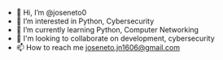 - 👋 Hi, I’m @joseneto0
- 👀 I’m interested in Python, Cybersecurity
- 🌱 I’m currently learning Python, Computer Networking
- 💞️ I'm looking to collaborate on development, cybersecurity
- 📫 How to reach me joseneto.jn1606@gmail.com

<!---
joseneto0/joseneto0 is a ✨ special ✨ repository because its `README.md` (this file) appears on your GitHub profile.
You can click the Preview link to take a look at your changes.
--->
